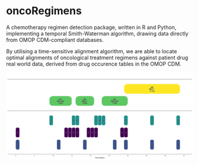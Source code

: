 # oncoRegimens
A chemotherapy regimen detection package, written in R and Python, implementing a temporal Smith-Waterman algorithm, drawing data directly from OMOP CDM-compliant databases.

By utilising a time-sensitive alignment algorithm, we are able to locate optimal alignments of oncological treatment regimens against patient drug real world data, derived from drug occurence tables in the OMOP CDM.

![Regimen alignment example](example1.png)
